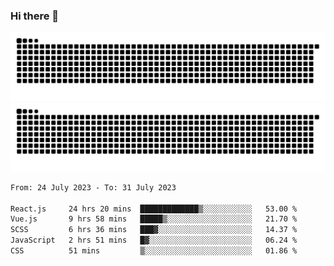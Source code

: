 ### Hi there 👋

![GitHub Snake Light](https://raw.githubusercontent.com/jichangee/jichangee/output/github-snake.svg#gh-light-mode-only)
![GitHub Snake dark](https://raw.githubusercontent.com/jichangee/jichangee/output/github-snake-dark.svg#gh-dark-mode-only)

<!--START_SECTION:waka-->

```txt
From: 24 July 2023 - To: 31 July 2023

React.js     24 hrs 20 mins  █████████████▒░░░░░░░░░░░   53.00 %
Vue.js       9 hrs 58 mins   █████▒░░░░░░░░░░░░░░░░░░░   21.70 %
SCSS         6 hrs 36 mins   ███▓░░░░░░░░░░░░░░░░░░░░░   14.37 %
JavaScript   2 hrs 51 mins   █▓░░░░░░░░░░░░░░░░░░░░░░░   06.24 %
CSS          51 mins         ▒░░░░░░░░░░░░░░░░░░░░░░░░   01.86 %
```

<!--END_SECTION:waka-->

<!--
![GitHub Snake Light](github-snake.svg#gh-light-mode-only)
![GitHub Snake dark](github-snake-dark.svg#gh-dark-mode-only)
-->

<!--
**jichangee/jichangee** is a ✨ _special_ ✨ repository because its `README.md` (this file) appears on your GitHub profile.

Here are some ideas to get you started:

- 🔭 I’m currently working on ...
- 🌱 I’m currently learning ...
- 👯 I’m looking to collaborate on ...
- 🤔 I’m looking for help with ...
- 💬 Ask me about ...
- 📫 How to reach me: ...
- 😄 Pronouns: ...
- ⚡ Fun fact: ...
-->
